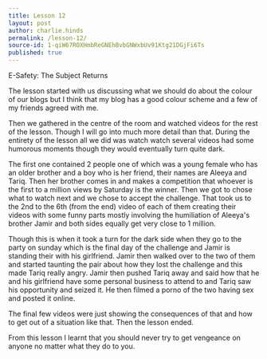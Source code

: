 ```yaml
---
title: Lesson 12
layout: post
author: charlie.hinds
permalink: /lesson-12/
source-id: 1-qiW67ROXHmbReGNEhBvbGNWxbUv91Ktg21DGjFi6Ts
published: true
---
```

E-Safety: The Subject Returns

 The lesson started with us discussing what we should do about the colour of our blogs but I think that my blog has a good colour scheme and a few of my friends agreed with me.

 Then we gathered in the centre of the room and watched videos for the rest of the lesson. Though I will go into much more detail than that. During the entirety of the lesson all we did was watch watch several videos had some humorous moments though they would eventually turn quite dark. 

 The first one contained 2 people one of which was a young female who has an older brother and a boy who is her friend, their names are Aleeya and Tariq. Then her brother comes in and makes a competition that whoever is the first to a million views by Saturday is the winner. Then we got to chose what to watch next and we chose to accept the challenge. That took us to the 2nd to the 6th (from the end) video of each of them creating their videos with some funny parts mostly involving the humiliation of Aleeya's brother Jamir and both sides equally get very close to 1 million.

 Though this is when it took a turn for the dark side when they go to the party on sunday which is the final day of  the challenge and Jamir is standing their with his girlfriend. Jamir then walked over to the two of them and started taunting the pair about how they lost the challenge and this made Tariq really angry. Jamir then pushed Tariq away and said how that he and his girlfriend have some personal business to attend to and Tariq saw his opportunity and seized it. He then filmed a porno of the two having sex and posted it online. 

 The final few videos were just showing the consequences of that and how to get out of a situation like that. Then the lesson ended.

 From this lesson I learnt that you should never try to get vengeance on anyone no matter what they do to you.

